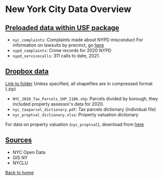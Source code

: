 # New York City Data Overview




## <ins> Preloaded data within USF package </ins> 

- `nyc_complaints`: Complaints made about NYPD misconduct
  For information on lawsuits by precinct, go [here](https://www.capstat.nyc/commands/#10/40.7618/-73.5686)
- `nypd_complaints`: Crime records for 2020 NYPD
- `nypd_servicecalls`: 311 calls to date, 2021.



## <ins> Dropbox data </ins>

 [Link to folder](https://www.dropbox.com/sh/hrdklsoxmy650ka/AABaxE_6e27AuFITcMoNTrrka?dl=0)
 Unless specified, all shapefiles are in compressed format (.zip)

- `NYC_2020_Tax_Parcels_SHP_2106.shp`: Parcels divided by borough, they included property assessor's data for 2020.
- `nyc_taxparcel_dictionary.pdf`: Tax parcels dictionary (individual file)
- `nyc_proptval_dictionary.xlsx`: Property valuation dictionary

For data on property valuation (`nyc_proptval`), download from [here](https://data.cityofnewyork.us/download/rgy2-tti8/application%2Fzip)



## <ins> Sources </ins>

- NYC Open Data
- GIS NY
- NYCLU


[Back to home](https://github.com/agroimpacts/USF#readme)
